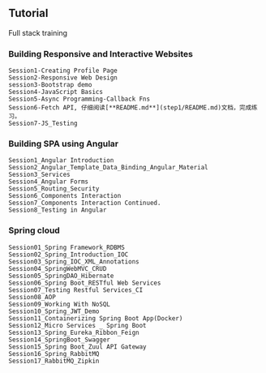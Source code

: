 ## Tutorial
Full stack training

### Building Responsive and Interactive Websites

    Session1-Creating Profile Page
    Session2-Responsive Web Design
    session3-Bootstrap demo
    Session4-JavaScript Basics
    Session5-Async Programming-Callback Fns
    Session6-Fetch API, 仔细阅读[**README.md**](step1/README.md)文档，完成练习。
    Session7-JS_Testing

### Building SPA using Angular

    Session1_Angular Introduction
    Session2_Angular_Template_Data_Binding_Angular_Material
    Session3_Services
    Session4_Angular Forms
    Session5_Routing_Security
    Session6_Components Interaction
    Session7_Components Interaction Continued.
    Session8_Testing in Angular

### Spring cloud

    Session01_Spring Framework_RDBMS
    Session02_Spring_Introduction_IOC
    Session03_Spring_IOC_XML_Annotations
    Session04_SpringWebMVC_CRUD
    Session05_SpringDAO_Hibernate
    Session06_Spring Boot_RESTful Web Services
    Session07_Testing Restful Services_CI
    Session08_AOP
    Session09_Working With NoSQL
    Session10_Spring_JWT_Demo
    Session11_Containerizing Spring Boot App(Docker)
    Session12_Micro Services _ Spring Boot
    Session13_Spring_Eureka_Ribbon_Feign
    Session14_SpringBoot_Swagger
    Session15_Spring Boot_Zuul API Gateway
    Session16_Spring_RabbitMQ
    Session17_RabbitMQ_Zipkin


